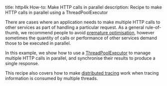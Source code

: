 title: http4k How-to: Make HTTP calls in parallel
description: Recipe to make HTTP calls in parallel using a ThreadPoolExecutor

There are cases where an application needs to make multiple HTTP calls to other services as part of handling a particular request. 
As a general rule-of-thumb, we recommend people to avoid [premature optimisation], however sometimes the quantity of calls or performance of other services demand those to be executed in parallel.

In this example, we show how to use a [ThreadPoolExecutor] to manage multiple HTTP calls in parallel, and synchronise their results to produce a single response.

This recipe also covers how to make [distributed tracing] work when tracing information is consumed by multiple threads.

<script src="https://gist-it.appspot.com/https://github.com/http4k/http4k/blob/master/src/docs/guide/howto/make_parallel_calls/example.kt"></script>

[premature optimisation]: https://wiki.c2.com/?PrematureOptimization
[distributed tracing]: /guide/howto/monitor_http4k/#distributed_tracing
[ThreadPoolExecutor]: https://www.baeldung.com/thread-pool-java-and-guava
